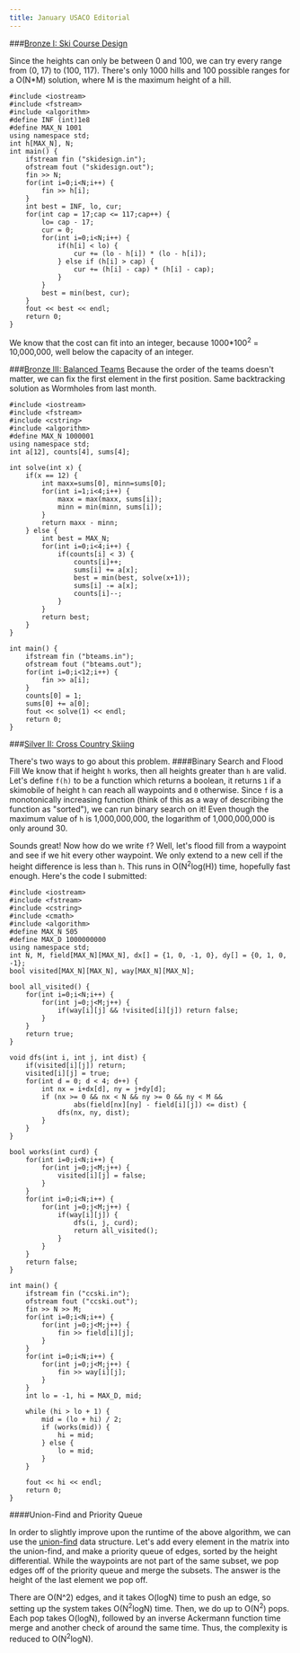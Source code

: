 ```yaml
---
title: January USACO Editorial
---
```


###[Bronze I: Ski Course Design](http://usaco.org/index.php?page=viewproblem2&cpid=376)

Since the heights can only be between 0 and 100, we can try every range from (0, 17) to (100, 117). There's only 1000 hills and 100 possible ranges for a O(N*M) solution, where M is the maximum height of a hill.

```
#include <iostream>
#include <fstream>
#include <algorithm>
#define INF (int)1e8
#define MAX_N 1001
using namespace std;
int h[MAX_N], N;
int main() {
    ifstream fin ("skidesign.in");
    ofstream fout ("skidesign.out");
    fin >> N;
    for(int i=0;i<N;i++) {
        fin >> h[i];
    }
    int best = INF, lo, cur;
    for(int cap = 17;cap <= 117;cap++) {
        lo= cap - 17;
        cur = 0;
        for(int i=0;i<N;i++) {
            if(h[i] < lo) {
                cur += (lo - h[i]) * (lo - h[i]);
            } else if (h[i] > cap) {
                cur += (h[i] - cap) * (h[i] - cap);
            }
        }
        best = min(best, cur);
    }
    fout << best << endl;
    return 0;
}
```

We know that the cost can fit into an integer, because 1000*100<sup>2</sup> = 10,000,000, well below the capacity of an integer.

###[Bronze III: Balanced Teams](http://usaco.org/index.php?page=viewproblem2&cpid=378)
Because the order of the teams doesn't matter, we can fix the first element in the first position. Same backtracking solution as Wormholes from last month.

```
#include <iostream>
#include <fstream>
#include <cstring>
#include <algorithm>
#define MAX_N 1000001
using namespace std;
int a[12], counts[4], sums[4];

int solve(int x) {
    if(x == 12) {
        int maxx=sums[0], minn=sums[0];
        for(int i=1;i<4;i++) {
            maxx = max(maxx, sums[i]);
            minn = min(minn, sums[i]);
        }
        return maxx - minn;
    } else {
        int best = MAX_N;
        for(int i=0;i<4;i++) {
            if(counts[i] < 3) {
                counts[i]++;
                sums[i] += a[x];
                best = min(best, solve(x+1));
                sums[i] -= a[x];
                counts[i]--;
            }
        }
        return best;
    }
}

int main() {
    ifstream fin ("bteams.in");
    ofstream fout ("bteams.out");
    for(int i=0;i<12;i++) {
        fin >> a[i];
    }
    counts[0] = 1;
    sums[0] += a[0];
    fout << solve(1) << endl;
    return 0;
}
```

###[Silver II: Cross Country Skiing](http://usaco.org/index.php?page=viewproblem2&cpid=380)

There's two ways to go about this problem. 
####Binary Search and Flood Fill
We know that if height `h` works, then all heights greater than `h` are valid. Let's define `f(h)` to be a function which returns a boolean, it returns `1` if a skimobile of height `h` can reach all waypoints and `0` otherwise. Since `f` is a monotonically increasing function (think of this as a way of describing the function as "sorted"), we can run binary search on it! Even though the maximum value of `h` is 1,000,000,000, the logarithm of 1,000,000,000 is only around 30.

Sounds great! Now how do we write `f`? Well, let's flood fill from a waypoint and see if we hit every other waypoint. We only extend to a new cell if the height difference is less than `h`. This runs in O(N<sup>2</sup>log(H)) time, hopefully fast enough. Here's the code I submitted: 

```
#include <iostream>
#include <fstream>
#include <cstring>
#include <cmath>
#include <algorithm>
#define MAX_N 505
#define MAX_D 1000000000
using namespace std;
int N, M, field[MAX_N][MAX_N], dx[] = {1, 0, -1, 0}, dy[] = {0, 1, 0, -1};
bool visited[MAX_N][MAX_N], way[MAX_N][MAX_N];

bool all_visited() {
    for(int i=0;i<N;i++) {
        for(int j=0;j<M;j++) {
            if(way[i][j] && !visited[i][j]) return false;
        }
    }
    return true;
}

void dfs(int i, int j, int dist) {
    if(visited[i][j]) return;
    visited[i][j] = true;
    for(int d = 0; d < 4; d++) {
        int nx = i+dx[d], ny = j+dy[d];
        if (nx >= 0 && nx < N && ny >= 0 && ny < M &&
                abs(field[nx][ny] - field[i][j]) <= dist) {
            dfs(nx, ny, dist);
        }
    }
}

bool works(int curd) {
    for(int i=0;i<N;i++) {
        for(int j=0;j<M;j++) {
            visited[i][j] = false;
        }
    }
    for(int i=0;i<N;i++) {
        for(int j=0;j<M;j++) {
            if(way[i][j]) {
                dfs(i, j, curd);
                return all_visited();
            }
        }
    }
    return false;
}

int main() {
    ifstream fin ("ccski.in");
    ofstream fout ("ccski.out");
    fin >> N >> M;
    for(int i=0;i<N;i++) {
        for(int j=0;j<M;j++) {
            fin >> field[i][j];
        }
    }
    for(int i=0;i<N;i++) {
        for(int j=0;j<M;j++) {
            fin >> way[i][j];
        }
    }
    int lo = -1, hi = MAX_D, mid;

    while (hi > lo + 1) {
        mid = (lo + hi) / 2;
        if (works(mid)) {
            hi = mid;
        } else {
            lo = mid;
        }
    }

    fout << hi << endl;
    return 0;
}
```

####Union-Find and Priority Queue

In order to slightly improve upon the runtime of the above algorithm, we can use the [union-find](https://en.wikipedia.org/wiki/Union_find) data structure. Let's add every element in the matrix into the union-find, and make a priority queue of edges, sorted by the height differential. While the waypoints are not part of the same subset, we pop edges off of the priority queue and merge the subsets. The answer is the height of the last element we pop off. 

There are O(N^2) edges, and it takes O(logN) time to push an edge, so setting up the system takes O(N<sup>2</sup>logN) time. Then, we do up to O(N<sup>2</sup>) pops. Each pop takes O(logN), followed by an inverse Ackermann function time merge and another check of around the same time. Thus, the complexity is reduced to O(N<sup>2</sup>logN).
